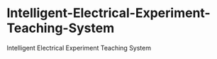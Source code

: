# Intelligent-Electrical-Experiment-Teaching-System
Intelligent Electrical Experiment Teaching System
